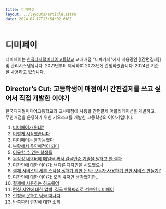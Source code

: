 ```yaml
---
title: 디미페이
layout: ../layouts/article.astro
date: 2024-05-17T13:54:02.698Z
---
```


# 디미페이

디미페이는 [한국디지털미디어고등학교](디미고) 교내매점 "디미카페"에서 사용중인 [[간편결제]] 및 관리시스템입니다. 2021년부터 제작하여 2023년에 런칭하였습니다. 2024년 기준 잘 사용하고 있습니다.

## Director's Cut: 고등학생이 매점에서 간편결제를 쓰고 싶어서 직접 개발한 이야기

한국디지털미디어고등학교의 교내매점에 사용할 간편결제 어플리케이션을 개발하고, 무인매점을 운영하기 위한 키오스크를 개발한 고등학생의 이야기입니다.

1. [디미페이가 뭔데?](dimipay-opening)
1. [이렇게 시작했습니다](dimipay-beginning)
1. [디미페이는 불가능했다](dimipay-impossible)
1. [부활해서 무인매점이 되다](dimipay-cashierless)
1. [이용할 수 없는 학생들](dimipay-minor-background)
1. [무작정 네이버에 메일을 써서 얼굴인증 기술을 달라고 한 결과](dimipay-facesign)
1. [디자인에 대한 이야기: 색다른 디자인을 시도했으나](dimipay-ui-concept)
1. [결제 서비스의 세부 스펙을 정하기 위한 논의: 모두가 사용하기 편한 서비스 만들기?](dimipay-specification)
1. [디자인에 대한 이야기: 오직 유저만 생각했지만..](dimipay-ui)
1. [결제에 사용하는 하드웨어](dimipay-hardware)
1. [런칭 지연에 대한 압박, 결국 반쪽짜리로 선보인 디미페이](dimipay-service-without-card)
1. [런칭을 못하고 팀을 떠나다](dimipay-leave-before-launch)
1. [반쪽짜리 런칭에 대한 소회](dimipay-not-perfect-launch)
